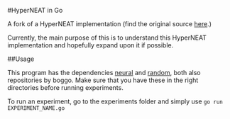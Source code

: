 #HyperNEAT in Go

A fork of a HyperNEAT implementation (find the original source [here](https://github.com/boggo/neat).)

Currently, the main purpose of this is to understand this HyperNEAT implementation and hopefully expand upon it if possible.

##Usage

This program has the dependencies [neural](https://github.com/boggo/neural) and [random](https://github.com/boggo/random), both also repositories by boggo. Make sure that you have these in the right directories before running experiments.

To run an experiment, go to the experiments folder and simply use `go run EXPERIMENT_NAME.go`
